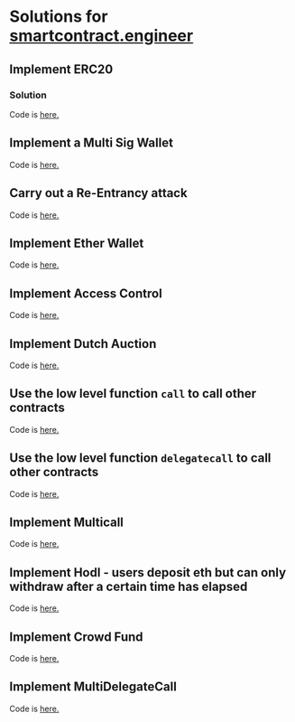 # Solutions for [smartcontract.engineer](https://www.smartcontract.engineer/)

## Implement ERC20

### Solution

Code is [here.](https://github.com/adijo/smart-contract-engineer-challenges/blob/master/contracts/ERC20.sol)

## Implement a Multi Sig Wallet

Code is [here.](https://github.com/adijo/smart-contract-engineer-challenges/blob/master/contracts/MultiSigWallet.sol)

## Carry out a Re-Entrancy attack

Code is [here.](https://github.com/adijo/smart-contract-engineer-challenges/blob/master/contracts/Reentrancy.sol)

## Implement Ether Wallet

Code is [here.](https://github.com/adijo/smart-contract-engineer-challenges/blob/master/contracts/EtherWallet.sol)

## Implement Access Control

Code is [here.](https://github.com/adijo/smart-contract-engineer-challenges/blob/master/contracts/AccessControl.sol)

## Implement Dutch Auction

Code is [here.](https://github.com/adijo/smart-contract-engineer-challenges/blob/master/contracts/DutchAuction.sol)

## Use the low level function `call` to call other contracts

Code is [here.](https://github.com/adijo/smart-contract-engineer-challenges/blob/master/contracts/Call.sol)

## Use the low level function `delegatecall` to call other contracts

Code is [here.](https://github.com/adijo/smart-contract-engineer-challenges/blob/master/contracts/DelegateCall.sol)

## Implement Multicall

Code is [here.](https://github.com/adijo/smart-contract-engineer-challenges/blob/master/contracts/MultiCall.sol)

## Implement Hodl - users deposit eth but can only withdraw after a certain time has elapsed

Code is [here.](https://github.com/adijo/smart-contract-engineer-challenges/blob/master/contracts/Hodl.sol)

## Implement Crowd Fund

Code is [here.](https://github.com/adijo/smart-contract-engineer-challenges/blob/master/contracts/CrowdFund.sol)

## Implement MultiDelegateCall

Code is [here.](https://github.com/adijo/smart-contract-engineer-challenges/blob/master/contracts/MultiDelegateCall.sol)
